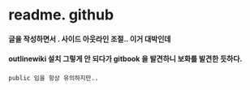 # readme. github

#### 글을 작성하면서 . 사이드 아웃라인 조절.. 이거 대박인데&#x20;



#### outlinewiki 설치 그렇게 안 되다가 gitbook 을 발견하니 보화를 발견한 듯하다.

`public 임을 항상 유의하지만..`

